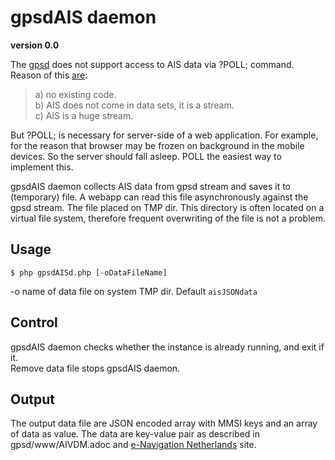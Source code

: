 # gpsdAIS daemon
**version 0.0**  

The  [gpsd](https://gpsd.io/) does not support access to AIS data via ?POLL; command.  
Reason of this [are](https://lists.nongnu.org/archive/html/gpsd-users/2020-04/msg00098.html):  
>a) no existing code.  
>b) AIS does not come in data sets, it is a stream.  
>c) AIS is a huge stream.  

But ?POLL; is necessary for server-side of a web application. For example, for the reason that browser may be frozen on background in the mobile devices. So the server should fall asleep. POLL the easiest way to implement this.  

gpsdAIS daemon collects AIS data from gpsd stream and saves it to (temporary) file. A webapp can read this file asynchronously against the gpsd stream. The file placed on TMP dir. This directory is often located on a virtual file system, therefore frequent overwriting of the file is not a problem.
## Usage
```
$ php gpsdAISd.php [-oDataFileName]
```
-o name of data file on system TMP dir. Default `aisJSONdata`
## Control
gpsdAIS daemon checks whether the instance is already running, and exit if it.  
Remove data file stops gpsdAIS daemon.
## Output
The output data file are JSON encoded array with MMSI keys and an array of data as value. The data are key-value pair as described in gpsd/www/AIVDM.adoc and [e-Navigation Netherlands](http://www.e-navigation.nl/system-messages) site.